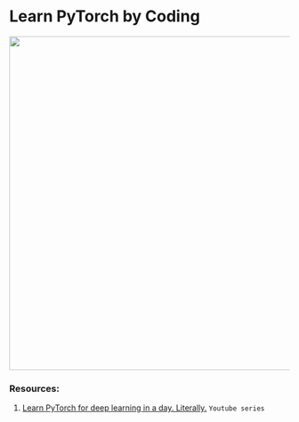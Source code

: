# Learn PyTorch by Coding 

<img src="https://imgs.search.brave.com/pSue8woCrtQIzrEb0xbc0rBQ93zmD1evJGhogrvbqOI/rs:fit:1200:1125:1/g:ce/aHR0cHM6Ly9pLnBp/bmltZy5jb20vb3Jp/Z2luYWxzLzI5LzMw/LzY2LzI5MzA2NmI3/YmU5NTlkMjdhMWVh/MWY0MDliYzRlNGNl/LnBuZw" width=600>

### Resources:

1. [Learn PyTorch for deep learning in a day. Literally.](https://www.youtube.com/watch?v=Z_ikDlimN6A&t=83869s) `Youtube series`

